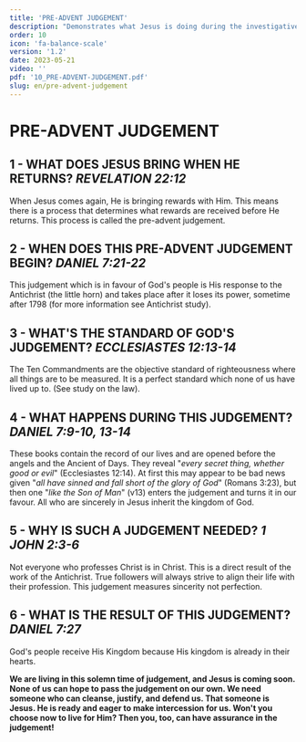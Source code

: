 ```yaml
---
title: 'PRE-ADVENT JUDGEMENT'
description: "Demonstrates what Jesus is doing during the investigative judgment."
order: 10
icon: 'fa-balance-scale'
version: '1.2'
date: 2023-05-21
video: ''
pdf: '10_PRE-ADVENT-JUDGEMENT.pdf'
slug: en/pre-advent-judgement
---
```


# PRE-ADVENT JUDGEMENT

## 1 - WHAT DOES JESUS BRING WHEN HE RETURNS? *REVELATION 22:12*

When Jesus comes again, He is bringing rewards with Him. This means there is a process that determines what rewards are received before He returns. This process is called the pre-advent judgement.

## 2 - WHEN DOES THIS PRE-ADVENT JUDGEMENT BEGIN? *DANIEL 7:21-22*

This judgement which is in favour of God's people is His response to the Antichrist (the little horn) and takes place after it loses its power, sometime after 1798 (for more information see Antichrist study).

## 3 - WHAT'S THE STANDARD OF GOD'S JUDGEMENT? *ECCLESIASTES 12:13-14*

The Ten Commandments are the objective standard of righteousness where all things are to be measured. It is a perfect standard which none of us have lived up to. (See study on the law).

## 4 - WHAT HAPPENS DURING THIS JUDGEMENT? *DANIEL 7:9-10, 13-14*

These books contain the record of our lives and are opened before the angels and the Ancient of Days. They reveal "*every secret thing, whether good or evil*" (Ecclesiastes 12:14). At first this may appear to be bad news given "*all have sinned and fall short of the glory of God*" (Romans 3:23), but then one "*like the Son of Man*" (v13) enters the judgement and turns it in our favour. All who are sincerely in Jesus inherit the kingdom of God.

## 5 - WHY IS SUCH A JUDGEMENT NEEDED? *1 JOHN 2:3-6*

Not everyone who professes Christ is in Christ. This is a direct result of the work of the Antichrist. True followers will always strive to align their life with their profession. This judgement measures sincerity not perfection.

## 6 - WHAT IS THE RESULT OF THIS JUDGEMENT? *DANIEL 7:27*

God's people receive His Kingdom because His kingdom is already in their hearts. 

**We are living in this solemn time of judgement, and Jesus is coming soon. None of us can hope to pass the judgement on our own. We need someone who can cleanse, justify, and defend us. That someone is Jesus. He is ready and eager to make intercession for us. Won't you choose now to live for Him? Then you, too, can have assurance in the judgement!**